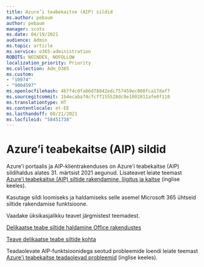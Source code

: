 ```yaml
---
title: Azure’i teabekaitse (AIP) sildid
ms.author: pebaum
author: pebaum
manager: scotv
ms.date: 04/19/2021
audience: Admin
ms.topic: article
ms.service: o365-administration
ROBOTS: NOINDEX, NOFOLLOW
localization_priority: Priority
ms.collection: Adm_O365
ms.custom:
- "10974"
- "9004597"
ms.openlocfilehash: 4b7f4c0fa86d78842edc757459ec008fca17daf7
ms.sourcegitcommit: 1b4ecaba74cfcff155528dc9e1002011afe0f110
ms.translationtype: HT
ms.contentlocale: et-EE
ms.lasthandoff: 08/21/2021
ms.locfileid: "58451738"
---
```

# <a name="azure-information-protection-aip-labels"></a>Azure’i teabekaitse (AIP) sildid

Azure'i portaalis ja AIP-klientrakenduses on Azure'i teabekaitse (AIP) sildihaldus alates 31. märtsist 2021 aegunud. Lisateavet leiate teemast [Azure'i teabekaitse (AIP) siltide rakendamine, liigitus ja kaitse](https://docs.microsoft.com/azure/information-protection/aip-classification-and-protection) (inglise keeles).

Kasutage sildi loomiseks ja haldamiseks selle asemel Microsoft 365 ühtseid siltide rakendamise funktsioone. 

Vaadake üksikasjalikku teavet järgmistest teemadest.

[Delikaatse teabe siltide haldamine Office rakendustes](https://docs.microsoft.com/microsoft-365/compliance/sensitivity-labels-office-apps)

[Teave delikaatse teabe siltide kohta](https://docs.microsoft.com/microsoft-365/compliance/sensitivity-labels)

Teadaolevate AIP-funktsioonidega seotud probleemide loendi leiate teemast [Azure'i teabekaitse teadaolevad probleemid](https://docs.microsoft.com/azure/information-protection/known-issues) (inglise keeles).